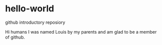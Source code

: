 # hello-world
github introductory reposiory

Hi humans
I was named Louis by my parents and am glad to be a member of github.
